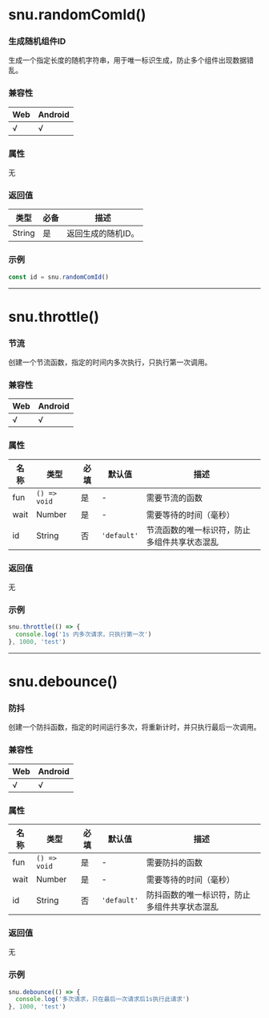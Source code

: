 # snu.randomComId()

### **生成随机组件ID**

生成一个指定长度的随机字符串，用于唯一标识生成，防止多个组件出现数据错乱。

### 兼容性

| Web  | Android |
| ---- | ------- |
| √    | √       |

### 属性

无

### 返回值

| 类型   | 必备 | 描述               |
| ------ | ---- | ------------------ |
| String | 是   | 返回生成的随机ID。 |

### 示例
```typescript
const id = snu.randomComId()
```

---

# snu.throttle()

### **节流**

创建一个节流函数，指定的时间内多次执行，只执行第一次调用。

### 兼容性

| Web  | Android |
| ---- | ------- |
| √    | √       |

### 属性

| 名称 | 类型       | 必填 | 默认值    | 描述                                         |
| ---- | ---------- | ---- | --------- | -------------------------------------------- |
| fun  | `() => void` | 是   | -         | 需要节流的函数                               |
| wait | Number     | 是   | -         | 需要等待的时间（毫秒）                       |
| id   | String     | 否   | `'default'` | 节流函数的唯一标识符，防止多组件共享状态混乱 |

### 返回值

无

### 示例
```typescript
snu.throttle(() => {
  console.log('1s 内多次请求，只执行第一次')
}, 1000, 'test')
```

---

# snu.debounce()

### **防抖**

创建一个防抖函数，指定的时间运行多次，将重新计时，并只执行最后一次调用。

### 兼容性

| Web  | Android |
| ---- | ------- |
| √    | √       |

### 属性

| 名称 | 类型       | 必填 | 默认值    | 描述                                         |
| ---- | ---------- | ---- | --------- | -------------------------------------------- |
| fun  | `() => void` | 是   | -         | 需要防抖的函数                               |
| wait | Number     | 是   | -         | 需要等待的时间（毫秒）                       |
| id   | String     | 否   | `'default'` | 防抖函数的唯一标识符，防止多组件共享状态混乱 |

### 返回值

无

### 示例
```typescript
snu.debounce(() => {
  console.log('多次请求，只在最后一次请求后1s执行此请求')
}, 1000, 'test')
```